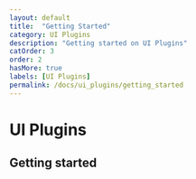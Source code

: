 ```yaml
---
layout: default
title:  "Getting Started"
category: UI Plugins
description: "Getting started on UI Plugins"
catOrder: 3
order: 2
hasMore: true
labels: [UI Plugins]
permalink: /docs/ui_plugins/getting_started
---
```

# UI Plugins
## Getting started
